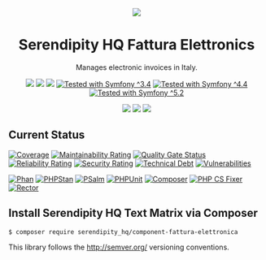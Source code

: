 <p align="center">
    <a href="http://www.serendipityhq.com" target="_blank">
        <img style="max-width: 350px" src="http://www.serendipityhq.com/assets/open-source-projects/Logo-SerendipityHQ-Icon-Text-Purple.png">
    </a>
</p>

<h1 align="center">Serendipity HQ Fattura Elettronics</h1>
<p align="center">Manages electronic invoices in Italy.</p>
<p align="center">
    <a href="https://github.com/Aerendir/component-fattura-elettronica/releases"><img src="https://img.shields.io/packagist/v/serendipity_hq/component-fattura-elettronica.svg?style=flat-square"></a>
    <a href="https://opensource.org/licenses/MIT"><img src="https://img.shields.io/badge/license-MIT-brightgreen.svg?style=flat-square"></a>
    <a href="https://github.com/Aerendir/component-fattura-elettronica/releases"><img src="https://img.shields.io/packagist/php-v/serendipity_hq/component-fattura-elettronica?color=%238892BF&style=flat-square&logo=php" /></a>
    <a title="Tested with Symfony ^3.4" href="https://github.com/Aerendir/component-fattura-elettronica/actions?query=branch%3Adev"><img title="Tested with Symfony ^3.4" src="https://img.shields.io/badge/Symfony-%5E3.4-333?style=flat-square&logo=symfony" /></a>
    <a title="Tested with Symfony ^4.4" href="https://github.com/Aerendir/component-fattura-elettronica/actions?query=branch%3Adev"><img title="Tested with Symfony ^4.4" src="https://img.shields.io/badge/Symfony-%5E4.4-333?style=flat-square&logo=symfony" /></a>
    <a title="Tested with Symfony ^5.2" href="https://github.com/Aerendir/component-fattura-elettronica/actions?query=branch%3Adev"><img title="Tested with Symfony ^5.2" src="https://img.shields.io/badge/Symfony-%5E5.2-333?style=flat-square&logo=symfony" /></a>
</p>
<p align="center">
    <a href="https://www.php.net/manual/en/book.simplexml.php"><img src="https://img.shields.io/badge/Requires-ext--simplexml-%238892BF?style=flat-square&logo=php"></a>
    <a href="https://www.php.net/manual/en/book.zip.php"><img src="https://img.shields.io/badge/Requires-ext--zip-%238892BF?style=flat-square&logo=php"></a>
    <a href="https://www.php.net/manual/en/book.dom.php"><img src="https://img.shields.io/badge/Requires-ext--dom-%238892BF?style=flat-square&logo=php"></a>
</p>

## Current Status

[![Coverage](https://sonarcloud.io/api/project_badges/measure?project=Aerendir_component-fattura-elettronica&metric=coverage)](https://sonarcloud.io/dashboard?id=Aerendir_component-fattura-elettronica)
[![Maintainability Rating](https://sonarcloud.io/api/project_badges/measure?project=Aerendir_component-fattura-elettronica&metric=sqale_rating)](https://sonarcloud.io/dashboard?id=Aerendir_component-fattura-elettronica)
[![Quality Gate Status](https://sonarcloud.io/api/project_badges/measure?project=Aerendir_component-fattura-elettronica&metric=alert_status)](https://sonarcloud.io/dashboard?id=Aerendir_component-fattura-elettronica)
[![Reliability Rating](https://sonarcloud.io/api/project_badges/measure?project=Aerendir_component-fattura-elettronica&metric=reliability_rating)](https://sonarcloud.io/dashboard?id=Aerendir_component-fattura-elettronica)
[![Security Rating](https://sonarcloud.io/api/project_badges/measure?project=Aerendir_component-fattura-elettronica&metric=security_rating)](https://sonarcloud.io/dashboard?id=Aerendir_component-fattura-elettronica)
[![Technical Debt](https://sonarcloud.io/api/project_badges/measure?project=Aerendir_component-fattura-elettronica&metric=sqale_index)](https://sonarcloud.io/dashboard?id=Aerendir_component-fattura-elettronica)
[![Vulnerabilities](https://sonarcloud.io/api/project_badges/measure?project=Aerendir_component-fattura-elettronica&metric=vulnerabilities)](https://sonarcloud.io/dashboard?id=Aerendir_component-fattura-elettronica)

[![Phan](https://github.com/Aerendir/component-fattura-elettronica/workflows/Phan/badge.svg)](https://github.com/Aerendir/component-fattura-elettronica/actions?query=branch%3Adev)
[![PHPStan](https://github.com/Aerendir/component-fattura-elettronica/workflows/PHPStan/badge.svg)](https://github.com/Aerendir/component-fattura-elettronica/actions?query=branch%3Adev)
[![PSalm](https://github.com/Aerendir/component-fattura-elettronica/workflows/PSalm/badge.svg)](https://github.com/Aerendir/component-fattura-elettronica/actions?query=branch%3Adev)
[![PHPUnit](https://github.com/Aerendir/component-fattura-elettronica/workflows/PHPunit/badge.svg)](https://github.com/Aerendir/component-fattura-elettronica/actions?query=branch%3Adev)
[![Composer](https://github.com/Aerendir/component-fattura-elettronica/workflows/Composer/badge.svg)](https://github.com/Aerendir/component-fattura-elettronica/actions?query=branch%3Adev)
[![PHP CS Fixer](https://github.com/Aerendir/component-fattura-elettronica/workflows/PHP%20CS%20Fixer/badge.svg)](https://github.com/Aerendir/component-fattura-elettronica/actions?query=branch%3Adev)
[![Rector](https://github.com/Aerendir/component-fattura-elettronica/workflows/Rector/badge.svg)](https://github.com/Aerendir/component-fattura-elettronica/actions?query=branch%3Adev)

## Install Serendipity HQ Text Matrix via Composer

    $ composer require serendipity_hq/component-fattura-elettronica

This library follows the http://semver.org/ versioning conventions.
